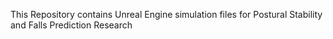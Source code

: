 This Repository contains Unreal Engine simulation files for Postural Stability and Falls Prediction Research  
